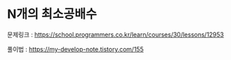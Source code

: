 # N개의 최소공배수

문제링크 : https://school.programmers.co.kr/learn/courses/30/lessons/12953

풀이법 : https://my-develop-note.tistory.com/155